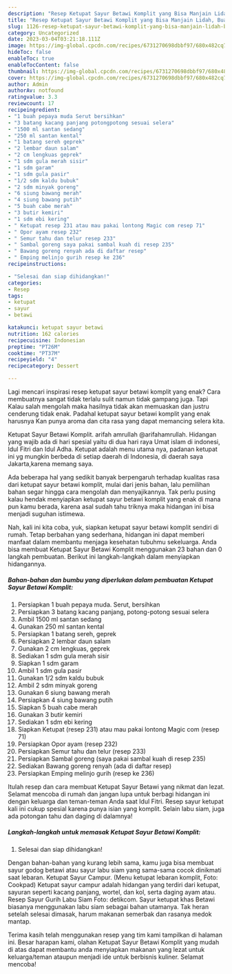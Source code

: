 ```yaml
---
description: "Resep Ketupat Sayur Betawi Komplit yang Bisa Manjain Lidah, Buat Buka Puasa}"
title: "Resep Ketupat Sayur Betawi Komplit yang Bisa Manjain Lidah, Buat Buka Puasa}"
slug: 1126-resep-ketupat-sayur-betawi-komplit-yang-bisa-manjain-lidah-buat-buka-puasa
category: Uncategorized
date: 2023-03-04T03:21:18.111Z
image: https://img-global.cpcdn.com/recipes/6731270698dbbf97/680x482cq70/ketupat-sayur-betawi-komplit-foto-resep-utama.jpg
hideToc: false
enableToc: true
enableTocContent: false
thumbnail: https://img-global.cpcdn.com/recipes/6731270698dbbf97/680x482cq70/ketupat-sayur-betawi-komplit-foto-resep-utama.jpg
cover: https://img-global.cpcdn.com/recipes/6731270698dbbf97/680x482cq70/ketupat-sayur-betawi-komplit-foto-resep-utama.jpg
author: Admin
authorAv: notfound
ratingvalue: 3.3
reviewcount: 17
recipeingredient:
- "1 buah pepaya muda Serut bersihkan"
- "3 batang kacang panjang potongpotong sesuai selera"
- "1500 ml santan sedang"
- "250 ml santan kental"
- "1 batang sereh geprek"
- "2 lembar daun salam"
- "2 cm lengkuas geprek"
- "1 sdm gula merah sisir"
- "1 sdm garam"
- "1 sdm gula pasir"
- "1/2 sdm kaldu bubuk"
- "2 sdm minyak goreng"
- "6 siung bawang merah"
- "4 siung bawang putih"
- "5 buah cabe merah"
- "3 butir kemiri"
- "1 sdm ebi kering"
- " Ketupat resep 231 atau mau pakai lontong Magic com resep 71"
- " Opor ayam resep 232"
- " Semur tahu dan telur resep 233"
- " Sambal goreng saya pakai sambal kuah di resep 235"
- " Bawang goreng renyah ada di daftar resep"
- " Emping melinjo gurih resep ke 236"
recipeinstructions:

- "Selesai dan siap dihidangkan!"
categories:
- Resep
tags:
- ketupat
- sayur
- betawi

katakunci: ketupat sayur betawi 
nutrition: 162 calories
recipecuisine: Indonesian
preptime: "PT26M"
cooktime: "PT37M"
recipeyield: "4"
recipecategory: Dessert

---
```



Lagi mencari inspirasi resep ketupat sayur betawi komplit yang enak? Cara membuatnya sangat tidak terlalu sulit namun tidak gampang juga. Tapi Kalau salah mengolah maka hasilnya tidak akan memuaskan dan justru cenderung tidak enak. Padahal ketupat sayur betawi komplit yang enak harusnya Kan punya aroma dan cita rasa yang dapat memancing selera kita.


Ketupat Sayur Betawi Komplit. arifah amrullah @arifahamrullah. Hidangan yang wajib ada di hari spesial yaitu di dua hari raya Umat islam di indonesi, Idul Fitri dan Idul Adha. Ketupat adalah menu utama nya, padanan ketupat ini yg mungkin berbeda di setiap daerah di Indonesia, di daerah saya Jakarta,karena memang saya.

Ada beberapa hal yang sedikit banyak berpengaruh terhadap kualitas rasa dari ketupat sayur betawi komplit, mulai dari jenis bahan, lalu pemilihan bahan segar hingga cara mengolah dan menyajikannya. Tak perlu pusing kalau hendak menyiapkan ketupat sayur betawi komplit yang enak di mana pun kamu berada, karena asal sudah tahu triknya maka hidangan ini bisa menjadi suguhan istimewa.


Nah, kali ini kita coba, yuk, siapkan ketupat sayur betawi komplit sendiri di rumah. Tetap berbahan yang sederhana, hidangan ini dapat memberi manfaat dalam membantu menjaga kesehatan tubuhmu sekeluarga. Anda bisa membuat Ketupat Sayur Betawi Komplit menggunakan 23 bahan dan 0 langkah pembuatan. Berikut ini langkah-langkah dalam menyiapkan hidangannya.

<!--inarticleads1-->

##### Bahan-bahan dan bumbu yang diperlukan dalam pembuatan Ketupat Sayur Betawi Komplit:

1. Persiapkan 1 buah pepaya muda. Serut, bersihkan
1. Persiapkan 3 batang kacang panjang, potong-potong sesuai selera
1. Ambil 1500 ml santan sedang
1. Gunakan 250 ml santan kental
1. Persiapkan 1 batang sereh, geprek
1. Persiapkan 2 lembar daun salam
1. Gunakan 2 cm lengkuas, geprek
1. Sediakan 1 sdm gula merah sisir
1. Siapkan 1 sdm garam
1. Ambil 1 sdm gula pasir
1. Gunakan 1/2 sdm kaldu bubuk
1. Ambil 2 sdm minyak goreng
1. Gunakan 6 siung bawang merah
1. Persiapkan 4 siung bawang putih
1. Siapkan 5 buah cabe merah
1. Gunakan 3 butir kemiri
1. Sediakan 1 sdm ebi kering
1. Siapkan  Ketupat (resep 231) atau mau pakai lontong Magic com (resep 71)
1. Persiapkan  Opor ayam (resep 232)
1. Persiapkan  Semur tahu dan telur (resep 233)
1. Persiapkan  Sambal goreng (saya pakai sambal kuah di resep 235)
1. Sediakan  Bawang goreng renyah (ada di daftar resep)
1. Persiapkan  Emping melinjo gurih (resep ke 236)


Itulah resep dan cara membuat Ketupat Sayur Betawi yang nikmat dan lezat. Selamat mencoba di rumah dan jangan lupa untuk berbagi hidangan ini dengan keluarga dan teman-teman Anda saat Idul Fitri. Resep sayur ketupat kali ini cukup spesial karena punya isian yang komplit. Selain labu siam, juga ada potongan tahu dan daging di dalamnya! 

<!--inarticleads2-->

##### Langkah-langkah untuk memasak Ketupat Sayur Betawi Komplit:


1. Selesai dan siap dihidangkan!

Dengan bahan-bahan yang kurang lebih sama, kamu juga bisa membuat sayur godog betawi atau sayur labu siam yang sama-sama cocok dinikmati saat lebaran. Ketupat Sayur Campur. (Menu ketupat lebaran komplit, Foto: Cookpad) Ketupat sayur campur adalah hidangan yang terdiri dari ketupat, sayuran seperti kacang panjang, wortel, dan kol, serta daging ayam atau. Resep Sayur Gurih Labu Siam Foto: detikcom. Sayur ketupat khas Betawi biasanya menggunakan labu siam sebagai bahan utamanya. Tak heran setelah selesai dimasak, harum makanan semerbak dan rasanya medok mantap. 

Terima kasih telah menggunakan resep yang tim kami tampilkan di halaman ini. Besar harapan kami, olahan Ketupat Sayur Betawi Komplit yang mudah di atas dapat membantu anda menyiapkan makanan yang lezat untuk keluarga/teman ataupun menjadi ide untuk berbisnis kuliner. Selamat mencoba!
